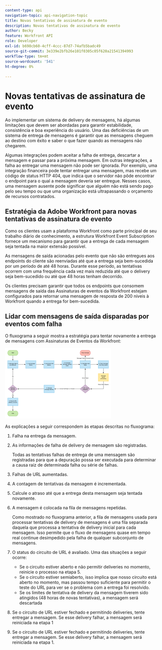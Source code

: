 ```yaml
---
content-type: api
navigation-topic: api-navigation-topic
title: Novas tentativas de assinatura de evento
description: Novas tentativas de assinatura de evento
author: Becky
feature: Workfront API
role: Developer
exl-id: b698cb60-4cff-4ccc-87d7-74afb5badc49
source-git-commit: 3e339e2bfb26e101f0305c05f620a21541394993
workflow-type: tm+mt
source-wordcount: '541'
ht-degree: 0%

---
```


# Novas tentativas de assinatura de evento

Ao implementar um sistema de delivery de mensagens, há algumas limitações que devem ser abordadas para garantir estabilidade, consistência e boa experiência do usuário. Uma das deficiências de um sistema de entrega de mensagens é garantir que as mensagens cheguem ao destino com êxito e saber o que fazer quando as mensagens não chegarem.

Algumas integrações podem aceitar a falha de entrega, descartar a mensagem e passar para a próxima mensagem.  Em outras integrações, a falha ao entregar uma mensagem não pode ser ignorada. Por exemplo, uma integração financeira pode tentar entregar uma mensagem, mas recebe um código de status HTTP 404, que indica que o servidor não pôde encontrar o endpoint para o qual a mensagem deveria ser entregue. Nesses casos, uma mensagem ausente pode significar que alguém não está sendo pago pelo seu tempo ou que uma organização está ultrapassando o orçamento de recursos contratados.

## Estratégia da Adobe Workfront para novas tentativas de assinatura de evento

Como os clientes usam a plataforma Workfront como parte principal de seu trabalho diário de conhecimento, a estrutura Workfront Event Subscription fornece um mecanismo para garantir que a entrega de cada mensagem seja tentada na maior extensão possível.

As mensagens de saída acionadas pelo evento que não são entregues aos endpoints do cliente são reenviadas até que a entrega seja bem-sucedida por um período de até 48 horas. Durante esse período, as tentativas ocorrem com uma frequência cada vez mais reduzida até que o delivery seja bem-sucedido ou até que 48 horas tenham decorrido.

Os clientes precisam garantir que todos os endpoints que consomem mensagens de saída das Assinaturas de eventos da Workfront estejam configurados para retornar uma mensagem de resposta de 200 níveis à Workfront quando a entrega for bem-sucedida.

## Lidar com mensagens de saída disparadas por eventos com falha

O fluxograma a seguir mostra a estratégia para tentar novamente a entrega de mensagens com Assinaturas de Eventos da Workfront:

![](assets/event-subscription-circuit-breaker-retries-350x234.png)

As explicações a seguir correspondem às etapas descritas no fluxograma:

1. Falha na entrega da mensagem.
1. As informações de falha de delivery de mensagem são registradas.

   Todas as tentativas falhas de entrega de uma mensagem são registradas para que a depuração possa ser executada para determinar a causa raiz de determinada falha ou série de falhas.

1. Falhas de URL aumentadas.
1. A contagem de tentativas da mensagem é incrementada.
1. Calcule o atraso até que a entrega desta mensagem seja tentada novamente.
1. A mensagem é colocada na fila de mensagens repetidas.

   Como mostrado no fluxograma anterior, a fila de mensagens usada para processar tentativas de delivery de mensagens é uma fila separada daquela que processa a tentativa de delivery inicial para cada mensagem. Isso permite que o fluxo de mensagens quase em tempo real continue desimpedido pela falha de qualquer subconjunto de mensagens.

1. O status do circuito de URL é avaliado. Uma das situações a seguir ocorre:

   * Se o circuito estiver aberto e não permitir deliveries no momento, reinicie o processo na etapa 5.
   * Se o circuito estiver semiaberto, isso implica que nosso circuito está aberto no momento, mas passou tempo suficiente para permitir o teste do URL para ver se o problema com a entrega foi resolvido.
   * Se os limites de tentativa de delivery da mensagem tiverem sido atingidos (48 horas de novas tentativas), a mensagem será descartada

1. Se o circuito de URL estiver fechado e permitindo deliveries, tente entregar a mensagem. Se esse delivery falhar, a mensagem será reiniciada na etapa 1

1. Se o circuito de URL estiver fechado e permitindo deliveries, tente entregar a mensagem. Se esse delivery falhar, a mensagem será reiniciada na etapa 1.

   <!--
   <li value="10" data-mc-conditions="QuicksilverOrClassic.Draft mode">Workfront disables Event Subscriptions when both of the following criteria are met:
   <ul>
   <!--
   <li data-mc-conditions="QuicksilverOrClassic.Draft mode">The Event Subscription has failed 1000 delivery attempts consecutively</li>
   <li data-mc-conditions="QuicksilverOrClassic.Draft mode">48 hours have passed since the last successful delivery</li>
   </ul></li>
   -->
